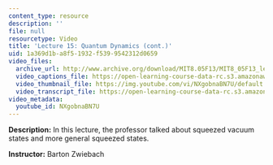 ```yaml
---
content_type: resource
description: ''
file: null
resourcetype: Video
title: 'Lecture 15: Quantum Dynamics (cont.)'
uid: 1a369d1b-a8f5-1932-f539-9542312d0659
video_files:
  archive_url: http://www.archive.org/download/MIT8.05F13/MIT8_05F13_lec15_300k.mp4
  video_captions_file: https://open-learning-course-data-rc.s3.amazonaws.com/8-05-quantum-physics-ii-fall-2013/f53b4d26cf605abb8882e089db620934_NXgobnaBN7U.vtt
  video_thumbnail_file: https://img.youtube.com/vi/NXgobnaBN7U/default.jpg
  video_transcript_file: https://open-learning-course-data-rc.s3.amazonaws.com/8-05-quantum-physics-ii-fall-2013/824cd0a4286a97edf2ae67cad87341c6_NXgobnaBN7U.pdf
video_metadata:
  youtube_id: NXgobnaBN7U
---
```


**Description:** In this lecture, the professor talked about squeezed vacuum states and more general squeezed states.

**Instructor:** Barton Zwiebach